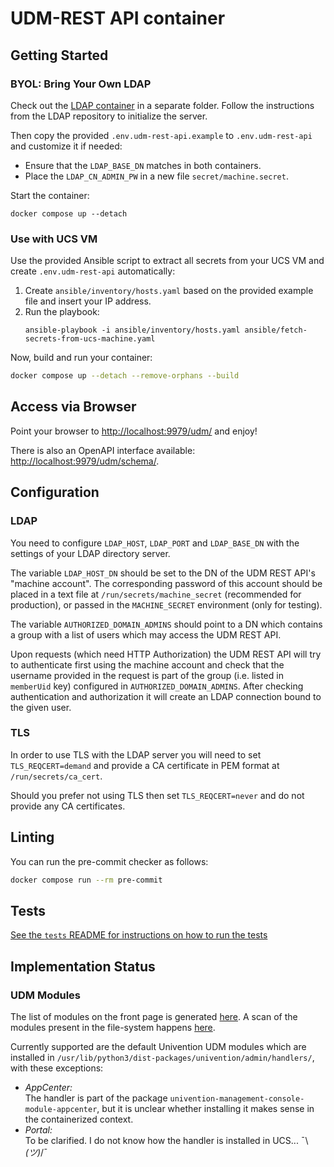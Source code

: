 # UDM-REST API container

## Getting Started

### BYOL: Bring Your Own LDAP

Check out the [LDAP container](https://git.knut.univention.de/univention/customers/dataport/upx/container-ldap) in a separate folder.
Follow the instructions from the LDAP repository to initialize the server.

Then copy the provided `.env.udm-rest-api.example` to `.env.udm-rest-api`
and customize it if needed:
  - Ensure that the `LDAP_BASE_DN` matches in both containers.
  - Place the `LDAP_CN_ADMIN_PW` in a new file `secret/machine.secret`.

Start the container:

    docker compose up --detach


### Use with UCS VM

Use the provided Ansible script to extract all secrets from your UCS VM
and create `.env.udm-rest-api` automatically:

1. Create `ansible/inventory/hosts.yaml` based on the provided example file and insert your IP address.
2. Run the playbook:
    ```
    ansible-playbook -i ansible/inventory/hosts.yaml ansible/fetch-secrets-from-ucs-machine.yaml
    ```

Now, build and run your container:
```bash
docker compose up --detach --remove-orphans --build
```

## Access via Browser

Point your browser to <http://localhost:9979/udm/> and enjoy!

There is also an OpenAPI interface available: <http://localhost:9979/udm/schema/>.

## Configuration

### LDAP

You need to configure `LDAP_HOST`, `LDAP_PORT` and `LDAP_BASE_DN` with
the settings of your LDAP directory server.

The variable `LDAP_HOST_DN` should be set to the DN
of the UDM REST API's "machine account".
The corresponding password of this account should be placed
in a text file at `/run/secrets/machine_secret` (recommended for production),
or passed in the `MACHINE_SECRET` environment (only for testing).

The variable `AUTHORIZED_DOMAIN_ADMINS` should point to a DN
which contains a group with a list of users which may access the UDM REST API.

Upon requests (which need HTTP Authorization)
the UDM REST API will try to authenticate first using the machine account
and check that the username provided in the request is part of the group
(i.e. listed in `memberUid` key)
configured in `AUTHORIZED_DOMAIN_ADMINS`.
After checking authentication and authorization
it will create an LDAP connection bound to the given user.

### TLS

In order to use TLS with the LDAP server
you will need to set `TLS_REQCERT=demand`
and provide a CA certificate in PEM format at `/run/secrets/ca_cert`.

Should you prefer not using TLS
then set `TLS_REQCERT=never`
and do not provide any CA certificates.

## Linting

You can run the pre-commit checker as follows:
```bash
docker compose run --rm pre-commit
```

## Tests

[See the `tests` README for instructions on how to run the tests](./tests/README.md)

## Implementation Status

### UDM Modules

The list of modules on the front page is generated [here](https://git.knut.univention.de/univention/ucs/-/blob/5.0-3/management/univention-directory-manager-rest/src/univention/admin/rest/module.py#L2116).
A scan of the modules present in the file-system happens [here](https://git.knut.univention.de/univention/ucs/-/blob/5.0-3/management/univention-directory-manager-modules/modules/univention/admin/modules.py#L121).

Currently supported are the default Univention UDM modules
which are installed in `/usr/lib/python3/dist-packages/univention/admin/handlers/`,
with these exceptions:
  - *AppCenter:* \
    The handler is part of the package `univention-management-console-module-appcenter`,
    but it is unclear whether installing it makes sense in the containerized context.
  - *Portal:* \
    To be clarified. I do not know how the handler is installed in UCS... ¯\\_(ツ)_/¯
